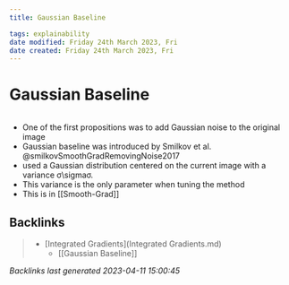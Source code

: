 ```yaml
---
title: Gaussian Baseline

tags: explainability 
date modified: Friday 24th March 2023, Fri
date created: Friday 24th March 2023, Fri
---
```


# Gaussian Baseline
```toc
```

- One of the first propositions was to add Gaussian noise to the original image
- Gaussian baseline was introduced by Smilkov et al. @smilkovSmoothGradRemovingNoise2017
- used a Gaussian distribution centered on the current image with a variance σ\\sigmaσ.
- This variance is the only parameter when tuning the method
- This is in [[Smooth-Grad]] 

## Backlinks

> - [Integrated Gradients](Integrated Gradients.md)
>   - [[Gaussian Baseline]]

_Backlinks last generated 2023-04-11 15:00:45_
